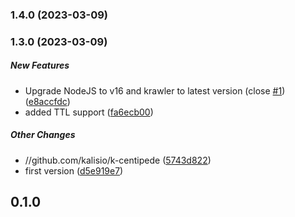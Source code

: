 ### 1.4.0 (2023-03-09)

### 1.3.0 (2023-03-09)

##### New Features

*  Upgrade NodeJS to v16 and krawler to latest version (close [#1](https://github.com/kalisio/k-centipede/pull/1)) ([e8accfdc](https://github.com/kalisio/k-centipede/commit/e8accfdc8236701a50b53219a7906b417d476454))
*  added TTL support ([fa6ecb00](https://github.com/kalisio/k-centipede/commit/fa6ecb0070b04054dd718d5dfccaf44563154b5b))

##### Other Changes

* //github.com/kalisio/k-centipede ([5743d822](https://github.com/kalisio/k-centipede/commit/5743d82255399a569c0fa1a0b11ff967b5c0a0be))
*  first version ([d5e919e7](https://github.com/kalisio/k-centipede/commit/d5e919e7eb08b2800734d749c1cec8903f879400))

## 0.1.0




